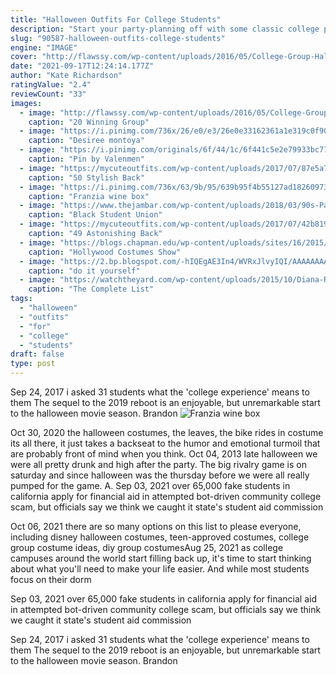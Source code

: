 ```yaml
---
title: "Halloween Outfits For College Students"
description: "Start your party-planning off with some classic college party favorites. Throwback celebration - break out the denim outfits and scrunchies to throw it back to the 90s. Make sure to include boom boxes for"
slug: "90587-halloween-outfits-college-students"
engine: "IMAGE"
cover: "http://flawssy.com/wp-content/uploads/2016/05/College-Group-Halloween-Costume-Ideas.jpg"
date: "2021-09-17T12:24:14.177Z"
author: "Kate Richardson"
ratingValue: "2.4"
reviewCount: "33"
images:
  - image: "http://flawssy.com/wp-content/uploads/2016/05/College-Group-Halloween-Costume-Ideas.jpg"
    caption: "20 Winning Group"
  - image: "https://i.pinimg.com/736x/26/e0/e3/26e0e33162361a1e319c0f9079a3aece.jpg"
    caption: "Desiree montoya"
  - image: "https://i.pinimg.com/originals/6f/44/1c/6f441c5e2e79933bc77c192d69627f5a.jpg"
    caption: "Pin by Valenmen"
  - image: "https://mycuteoutfits.com/wp-content/uploads/2017/07/87e5a73ddf3b00c659e179e986c879fa-415x1024.jpg"
    caption: "50 Stylish Back"
  - image: "https://i.pinimg.com/736x/63/9b/95/639b95f4b55127ad18260973529bec7e--college-halloween-costumes-unique-halloween-costumes.jpg"
    caption: "Franzia wine box"
  - image: "https://www.thejambar.com/wp-content/uploads/2018/03/90s-Party-by-AlyssaKosis-715x400.jpg"
    caption: "Black Student Union"
  - image: "https://mycuteoutfits.com/wp-content/uploads/2017/07/42b8195dbdc4b2ecec0e5dd9cdad98d2.jpg"
    caption: "49 Astonishing Back"
  - image: "https://blogs.chapman.edu/wp-content/uploads/sites/16/2015/02/4.-Hollywood-Costume-install_Titanic.jpg"
    caption: "Hollywood Costumes Show"
  - image: "https://2.bp.blogspot.com/-hIQEgAE3In4/WVRxJlvyIQI/AAAAAAAAPeg/sW3sx4m3hrYofxtgfmdy21dDqyydB2L_wCLcBGAs/s1600/Grilled%2Bpizza.png"
    caption: "do it yourself"
  - image: "https://watchtheyard.com/wp-content/uploads/2015/10/Diana-Ross-The-Wiz-Toto.jpg"
    caption: "The Complete List"
tags:
  - "halloween"
  - "outfits"
  - "for"
  - "college"
  - "students"
draft: false
type: post
---
```


Sep 24, 2017 i asked 31 students what the 'college experience' means to them  The sequel to the 2019 reboot is an enjoyable, but unremarkable start to the halloween movie season. Brandon
![Franzia wine box](https://i.pinimg.com/736x/63/9b/95/639b95f4b55127ad18260973529bec7e--college-halloween-costumes-unique-halloween-costumes.jpg "Franzia wine box")

Oct 30, 2020 the halloween costumes, the leaves, the bike rides in costume  its all there, it just takes a backseat to the humor and emotional turmoil that are probably front of mind when you think. Oct 04, 2013 late halloween we were all pretty drunk and high after the party. The big rivalry game is on saturday and since halloween was the thursday before we were all really pumped for the game. A. Sep 03, 2021 over 65,000 fake students in california apply for financial aid in attempted bot-driven community college scam, but officials say we think we caught it state&#39;s student aid commission
<!--inArticleAds-->

<!--galleryOne-->

Oct 06, 2021 there are so many options on this list to please everyone, including disney halloween costumes, teen-approved costumes, college group costume ideas, diy group costumesAug 25, 2021 as college campuses around the world start filling back up, it's time to start thinking about what you'll need to make your life easier. And while most students focus on their dorm
<!--inArticleAds-->

<!--galleryTwo-->

Sep 03, 2021 over 65,000 fake students in california apply for financial aid in attempted bot-driven community college scam, but officials say we think we caught it state's student aid commission
<!--galleryThree-->

Sep 24, 2017 i asked 31 students what the 'college experience' means to them  The sequel to the 2019 reboot is an enjoyable, but unremarkable start to the halloween movie season. Brandon
